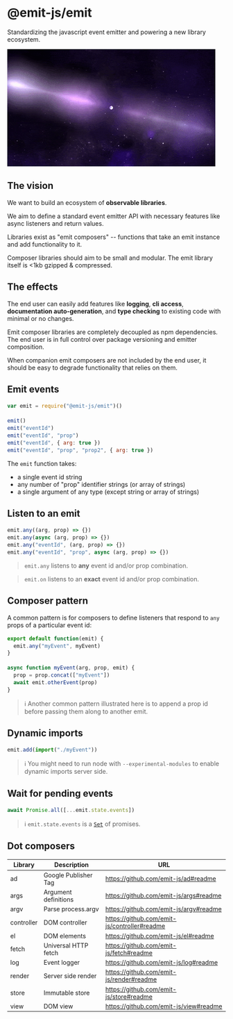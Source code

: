 # @emit-js/emit

Standardizing the javascript event emitter and powering a new library ecosystem.

![emit](emit.gif)

## The vision

We want to build an ecosystem of **observable libraries**.

We aim to define a standard event emitter API with necessary features like async listeners and return values.

Libraries exist as "emit composers" -- functions that take an emit instance and add functionality to it.

Composer libraries should aim to be small and modular. The emit library itself is <1kb gzipped & compressed.

## The effects

The end user can easily add features like **logging**, **cli access**, **documentation auto-generation**, and **type checking** to existing code with minimal or no changes.

Emit composer libraries are completely decoupled as npm dependencies. The end user is in full control over package versioning and emitter composition.

When companion emit composers are not included by the end user, it should be easy to degrade functionality that relies on them.

## Emit events

```js
var emit = require("@emit-js/emit")()

emit()
emit("eventId")
emit("eventId", "prop")
emit("eventId", { arg: true })
emit("eventId", "prop", "prop2", { arg: true })
```

The `emit` function takes:

- a single event id string
- any number of "prop" identifier strings (or array of strings)
- a single argument of any type (except string or array of strings)

## Listen to an emit

```js
emit.any((arg, prop) => {})
emit.any(async (arg, prop) => {})
emit.any("eventId", (arg, prop) => {})
emit.any("eventId", "prop", async (arg, prop) => {})
```

> `emit.any` listens to **any** event id and/or prop combination.

> `emit.on` listens to an **exact** event id and/or prop combination.

## Composer pattern

A common pattern is for composers to define listeners that respond to `any` props of a particular event id:

```js
export default function(emit) {
  emit.any("myEvent", myEvent)
}

async function myEvent(arg, prop, emit) {
  prop = prop.concat(["myEvent"])
  await emit.otherEvent(prop)
}
```

> ℹ️ Another common pattern illustrated here is to append a prop id before passing them along to another emit.

## Dynamic imports

```js
emit.add(import("./myEvent"))
```

> ℹ️ You might need to run node with `--experimental-modules` to enable dynamic imports server side.

## Wait for pending events

```js
await Promise.all([...emit.state.events])
```

> ℹ️ `emit.state.events` is a [`Set`](https://developer.mozilla.org/en-US/docs/Web/JavaScript/Reference/Global_Objects/Set) of promises.

## Dot composers

| Library    | Description          | URL                                          |
| ---------- | -------------------- | -------------------------------------------- |
| ad         | Google Publisher Tag | https://github.com/emit-js/ad#readme         |
| args       | Argument definitions | https://github.com/emit-js/args#readme       |
| argv       | Parse process.argv   | https://github.com/emit-js/argv#readme       |
| controller | DOM controller       | https://github.com/emit-js/controller#readme |
| el         | DOM elements         | https://github.com/emit-js/el#readme         |
| fetch      | Universal HTTP fetch | https://github.com/emit-js/fetch#readme      |
| log        | Event logger         | https://github.com/emit-js/log#readme        |
| render     | Server side render   | https://github.com/emit-js/render#readme     |
| store      | Immutable store      | https://github.com/emit-js/store#readme      |
| view       | DOM view             | https://github.com/emit-js/view#readme       |

